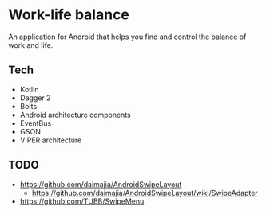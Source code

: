 # Work-life balance

An application for Android that helps you find and control the balance of work and life.

## Tech

- Kotlin
- Dagger 2
- Bolts
- Android architecture components
- EventBus
- GSON
- VIPER architecture

## TODO

- https://github.com/daimajia/AndroidSwipeLayout
    - https://github.com/daimajia/AndroidSwipeLayout/wiki/SwipeAdapter
- https://github.com/TUBB/SwipeMenu
